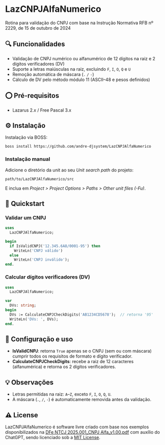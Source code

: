 # LazCNPJAlfaNumerico
Rotina para validação do CNPJ com base na Instrução Normativa RFB nº 2229, de 15 de outubro de 2024

## 🔍 Funcionalidades

* Validação de CNPJ numérico ou alfanumérico de 12 dígitos na raiz e 2 dígitos verificadores (DV)
* Suporte a letras maiúsculas na raiz, excluindo `F`, `I`, `O`, `Q` e `U`
* Remoção automática de máscara (`.` `/` `-`)
* Cálculo de DV pelo método módulo 11 (ASCII–48 e pesos definidos)

## ⭕ Pré-requisitos

* Lazarus 2.x / Free Pascal 3.x

## ⚙️ Instalação

Instalação via BOSS:

```sh
boss install https://github.com/andre-djsystem/LazCNPJAlfaNumerico
```

### Instalação manual

Adicione o diretório da unit ao seu *Unit search path* do projeto:

```
path/to/LazCNPJAlfaNumerico/src
```

E inclua em *Project > Project Options > Paths > Other unit files (-Fu)*.

## 🚀 Quickstart

### Validar um CNPJ

```pascal
uses
  LazCNPJAlfaNumerico;

begin
  if IsValidCNPJ('12.345.6A8/0001-95') then
    WriteLn('CNPJ válido')
  else
    WriteLn('CNPJ inválido');
end.
```

### Calcular dígitos verificadores (DV)

```pascal
uses
  LazCNPJAlfaNumerico;

var
  DVs: string;
begin
  DVs := CalculateCNPJCheckDigits('AB1234CD5678');  // retorna '95'
  WriteLn('DVs: ', DVs);
end.
```

## 🔧 Configuração e uso

* **IsValidCNPJ**: retorna `True` apenas se o CNPJ (sem ou com máscara) cumprir todos os requisitos de formato e dígito verificador.
* **CalculateCNPJCheckDigits**: recebe a raiz de 12 caracteres (alfanumérica) e retorna os 2 dígitos verificadores.

## 💡 Observações

* Letras permitidas na raiz: `A`–`Z`, exceto `F`, `I`, `O`, `Q`, `U`.
* A máscara (`.`, `/`, `-`) é automaticamente removida antes da validação.

## ⚠️ License

LazCNPJAlfaNumerico é software livre criado com base nos exemplos disponibilizados na [DFe NTCJ 2025.001_CNPJ Alfa_v1.00.pdf](https://github.com/andre-djsystem/LazCNPJAlfaNumerico/blob/main/DFe%20NTCJ%202025.001_CNPJ%20Alfa_v1.00.pdf) com auxílio do ChatGPT, sendo licenciado sob a [MIT License](https://github.com/andre-djsystem/LazCNPJAlfaNumerico/blob/main/LICENSE).
